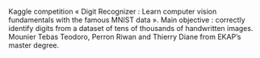 
Kaggle competition « Digit Recognizer : Learn computer vision fundamentals with the famous MNIST data ». 
Main objective : correctly identify digits from a dataset of tens of thousands of handwritten images.
Mounier Tebas Teodoro, Perron Riwan and Thierry Diane from EKAP’s master degree.
